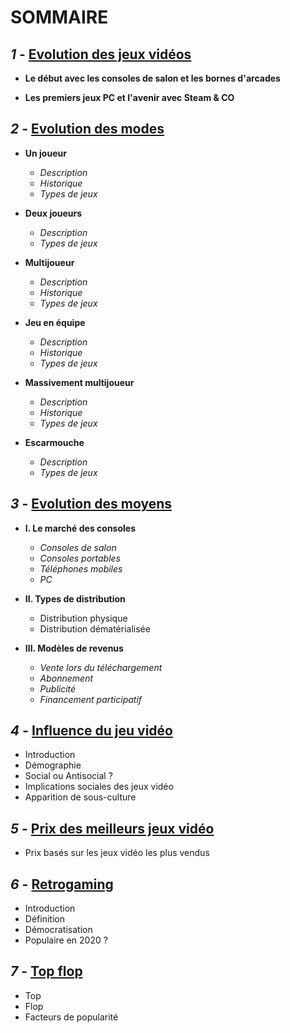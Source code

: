 # **SOMMAIRE**

## **_1_ -** [Evolution des jeux vidéos](Evolution_JV.md)

- **Le début avec les consoles de salon et les bornes d'arcades**

- **Les premiers jeux PC et l'avenir avec Steam & CO**

## **_2_ -** [Evolution des modes](Evolution_des_modes.md)

- **Un joueur**
  - *Description*
  - *Historique*
  - *Types de jeux*

- **Deux joueurs**
  - *Description*
  - *Types de jeux*

- **Multijoueur**
  - *Description*
  - *Historique*
  - *Types de jeux*

- **Jeu en équipe**
  - *Description*
  - *Historique*
  - *Types de jeux*

- **Massivement multijoueur**
  - *Description*
  - *Historique*
  - *Types de jeux*

- **Escarmouche**
  - *Description*
  - *Types de jeux*

## **_3_ -** [Evolution des moyens](Evolution_des_moyens.md)
- **I. Le marché des consoles**
  - *Consoles de salon*
  - *Consoles portables*
  - *Téléphones mobiles*
  - *PC*

- **II. Types de distribution**
  - Distribution physique
  - Distribution dématérialisée 

- **III. Modèles de revenus**
  - *Vente lors du téléchargement*
  - *Abonnement*
  - *Publicité* 
  - *Financement participatif*

## **_4_ -** [Influence du jeu vidéo](Influence_JV_Culture.md)
- Introduction
- Démographie
- Social ou Antisocial ?
- Implications sociales des jeux vidéo
- Apparition de sous-culture

## **_5_ -** [Prix des meilleurs jeux vidéo](Prix_des_meilleurs_JV.md)
- Prix basés sur les jeux vidéo les plus vendus

## **_6_ -** [Retrogaming](Retrogaming.md)
- Introduction
- Définition
- Démocratisation
- Populaire en 2020 ?

## **_7_ -** [Top flop](Top_flop.md)
- Top
- Flop
- Facteurs de popularité
